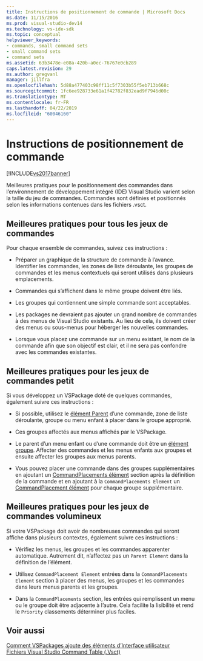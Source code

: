 ```yaml
---
title: Instructions de positionnement de commande | Microsoft Docs
ms.date: 11/15/2016
ms.prod: visual-studio-dev14
ms.technology: vs-ide-sdk
ms.topic: conceptual
helpviewer_keywords:
- commands, small command sets
- small command sets
- command sets
ms.assetid: 63b3478e-e08a-420b-a0ec-76767e0cb289
caps.latest.revision: 29
ms.author: gregvanl
manager: jillfra
ms.openlocfilehash: 5d88a477403c98ff11c5f7303b55f5eb713b668c
ms.sourcegitcommit: 1fc6ee928733e61a1f42782f832ead9f7946d00c
ms.translationtype: MT
ms.contentlocale: fr-FR
ms.lasthandoff: 04/22/2019
ms.locfileid: "60046160"
---
```

# <a name="command-placement-guidelines"></a>Instructions de positionnement de commande
[!INCLUDE[vs2017banner](../../includes/vs2017banner.md)]

Meilleures pratiques pour le positionnement des commandes dans l’environnement de développement intégré (IDE) Visual Studio varient selon la taille du jeu de commandes. Commandes sont définies et positionnés selon les informations contenues dans les fichiers .vsct.  
  
## <a name="best-practices-for-all-command-sets"></a>Meilleures pratiques pour tous les jeux de commandes  
 Pour chaque ensemble de commandes, suivez ces instructions :  
  
- Préparer un graphique de la structure de commande à l’avance. Identifier les commandes, les zones de liste déroulante, les groupes de commandes et les menus contextuels qui seront utilisés dans plusieurs emplacements.  
  
- Commandes qui s’affichent dans le même groupe doivent être liés.  
  
- Les groupes qui contiennent une simple commande sont acceptables.  
  
- Les packages ne devraient pas ajouter un grand nombre de commandes à des menus de Visual Studio existants. Au lieu de cela, ils doivent créer des menus ou sous-menus pour héberger les nouvelles commandes.  
  
- Lorsque vous placez une commande sur un menu existant, le nom de la commande afin que son objectif est clair, et il ne sera pas confondre avec les commandes existantes.  
  
## <a name="best-practices-for-small-command-sets"></a>Meilleures pratiques pour les jeux de commandes petit  
 Si vous développez un VSPackage doté de quelques commandes, également suivre ces instructions :  
  
- Si possible, utilisez le [élément Parent](../../extensibility/parent-element.md) d’une commande, zone de liste déroulante, groupe ou menu enfant à placer dans le groupe approprié.  
  
- Ces groupes affectés aux menus affichés par le VSPackage.  
  
- Le parent d’un menu enfant ou d’une commande doit être un [élément groupe](../../extensibility/group-element.md). Affecter des commandes et les menus enfants aux groupes et ensuite affecter les groupes aux menus parents.  
  
- Vous pouvez placer une commande dans des groupes supplémentaires en ajoutant un [CommandPlacements élément](../../extensibility/commandplacements-element.md) section après la définition de la commande et en ajoutant à la `CommandPlacements Element` un [CommandPlacement élément](../../extensibility/commandplacement-element.md) pour chaque groupe supplémentaire.  
  
## <a name="best-practices-for-large-command-sets"></a>Meilleures pratiques pour les jeux de commandes volumineux  
 Si votre VSPackage doit avoir de nombreuses commandes qui seront affiche dans plusieurs contextes, également suivre ces instructions :  
  
- Vérifiez les menus, les groupes et les commandes apparenter automatique. Autrement dit, n’affectez pas un `Parent Element` dans la définition de l’élément.  
  
- Utilisez `CommandPlacement Element` entrées dans la `CommandPlacements Element` section à placer des menus, les groupes et les commandes dans leurs menus parents et les groupes.  
  
- Dans la `CommandPlacements` section, les entrées qui remplissent un menu ou le groupe doit être adjacente à l’autre. Cela facilite la lisibilité et rend le `Priority` classements déterminer plus faciles.  
  
## <a name="see-also"></a>Voir aussi  
 [Comment VSPackages ajoute des éléments d’Interface utilisateur](../../extensibility/internals/how-vspackages-add-user-interface-elements.md)   
 [Fichiers Visual Studio Command Table (.Vsct)](../../extensibility/internals/visual-studio-command-table-dot-vsct-files.md)
